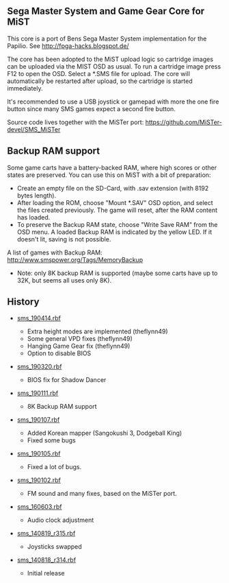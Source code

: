 Sega Master System and Game Gear Core for MiST
----------------------------------------------

This core is a port of Bens Sega Master System implementation for the
Papilio. See http://fpga-hacks.blogspot.de/

The core has been adopted to the MiST upload logic so cartridge images
can be uploaded via the MIST OSD as usual. To run a cartridge image
press F12 to open the OSD. Select a *.SMS file for upload. The core
will automatically be restarted after upload, so the cartridge is
started immediately.

It's recommended to use a USB joystick or gamepad with more the one
fire button since many SMS games expect a second fire button.

Source code lives together with the MiSTer port:
https://github.com/MiSTer-devel/SMS_MiSTer

Backup RAM support
------------------

Some game carts have a battery-backed RAM, where high scores or other states
are preserved. You can use this on MiST with a bit of preparation:

- Create an empty file on the SD-Card, with .sav extension (with 8192 bytes length).
- After loading the ROM, choose "Mount *.SAV" OSD option, and select the
  files created previously. The game will reset, after the RAM content has loaded.
- To preserve the Backup RAM state, choose "Write Save RAM" from the OSD menu.
  A loaded Backup RAM is indicated by the yellow LED. If it doesn't lit, saving is not
  possible.

A list of games with Backup RAM: http://www.smspower.org/Tags/MemoryBackup

* Note: only 8K backup RAM is supported (maybe some carts have up to 32K, but
  seems all uses only 8K).

History
-------
* [sms_190414.rbf](https://github.com/mist-devel/mist-binaries/raw/master/cores/sms/sms_190414.rbf)
  - Extra height modes are implemented (theflynn49)
  - Some general VPD fixes (theflynn49)
  - Hanging Game Gear fix (theflynn49)
  - Option to disable BIOS

* [sms_190320.rbf](https://github.com/mist-devel/mist-binaries/raw/master/cores/sms/sms_190320.rbf)
  - BIOS fix for Shadow Dancer

* [sms_190111.rbf](https://github.com/mist-devel/mist-binaries/raw/master/cores/sms/sms_190111.rbf)
  - 8K Backup RAM support

* [sms_190107.rbf](https://github.com/mist-devel/mist-binaries/raw/master/cores/sms/sms_190107.rbf)
  - Added Korean mapper (Sangokushi 3, Dodgeball King)
  - Fixed some bugs

* [sms_190105.rbf](https://github.com/mist-devel/mist-binaries/raw/master/cores/sms/sms_190105.rbf)
  - Fixed a lot of bugs.

* [sms_190102.rbf](https://github.com/mist-devel/mist-binaries/raw/master/cores/sms/sms_190102.rbf)
  - FM sound and many fixes, based on the MiSTer port.

* [sms_160603.rbf](https://github.com/mist-devel/mist-binaries/raw/master/cores/sms/sms_160603.rbf)
  - Audio clock adjustment

* [sms_140819_r315.rbf](https://github.com/mist-devel/mist-binaries/raw/master/cores/sms/old/sms_140819_r315.rbf)
  - Joysticks swapped

* [sms_140818_r314.rbf](https://github.com/mist-devel/mist-binaries/raw/master/cores/sms/old/sms_140818_r314.rbf)
  - Initial release
